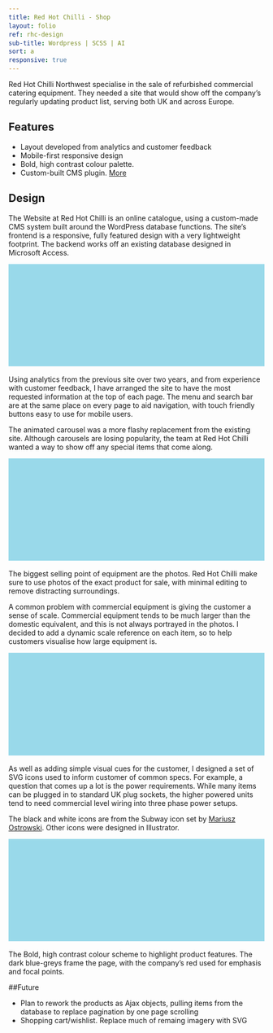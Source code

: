 ```yaml
---
title: Red Hot Chilli - Shop
layout: folio
ref: rhc-design
sub-title: Wordpress | SCSS | AI
sort: a
responsive: true
---
```


<span class="block-intro flex-1"> Red Hot Chilli Northwest specialise in the sale of refurbished commercial catering equipment. They needed a site that would show off the company’s regularly updating product list, serving both UK and across Europe.</span>

<div class="flex-2" >
  <h2>Features</h2>
  <ul>
    <li>Layout developed from analytics and customer feedback</li>
    <li>Mobile-first responsive design</li>
    <li>Bold, high contrast colour palette.</li>
    <li>Custom-built CMS plugin. <a href="{{ site.baseurl }}/design/RHC-Technical">More</a></li>
  </ul>
</div>

<div class="flex-2" >
  <h2>Design</h2>
  <p>
  The Website at Red Hot Chilli is an online catalogue, using a custom-made CMS system built around the WordPress database functions. The site’s frontend is a responsive, fully featured design with a very lightweight footprint. The backend works off an existing database designed in Microsoft Access.
  </p>
</div>

![index](/images/placeholder.png)

Using analytics from the previous site over two years, and from experience with customer feedback, I have arranged the site to have the most requested information at the top of each page. The menu and search bar are at the same place on every page to aid navigation, with touch friendly buttons easy to use for mobile users.

The animated carousel was a more flashy replacement from the existing site. Although carousels are losing popularity, the team at Red Hot Chilli wanted a way to show off any special items that come along.

![product page](/images/placeholder.png)

The biggest selling point of equipment are the photos. Red Hot Chilli make sure to use photos of the exact product for sale, with minimal editing to remove distracting surroundings.

A common problem with commercial equipment is giving the customer a sense of scale. Commercial equipment tends to be much larger than the domestic equivalent, and this is not always portrayed in the photos. I decided to add a dynamic scale reference on each item, so to help customers visualise how large equipment is. 

![icons](/images/placeholder.png)

As well as adding simple visual cues for the customer, I designed a set of SVG icons used to inform customer of common specs. For example, a question that comes up a lot is the power requirements. While many items can be plugged in to standard UK plug sockets, the higher powered units tend to need commercial level wiring into three phase power setups. 

The black and white icons are from the Subway icon set by [Mariusz Ostrowski](http://www.pixle.pl). Other icons were designed in Illustrator.

![color palette](/images/placeholder.png)

The Bold, high contrast colour scheme to highlight product features. The dark blue-greys frame the page, with the company’s red used for emphasis and focal points. 

##Future

- Plan to rework the products as Ajax objects, pulling items from the database to replace pagination by one page scrolling
- Shopping cart/wishlist. Replace much of remaing imagery with SVG
